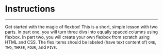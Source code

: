 # Instructions  

---

Get started with the magic of flexbox! This is a short, simple lesson
with two parts. In part one, you will turn three divs into equally spaced
columns using flexbox. In part two, you will create your own flexbox
from scratch using HTML and CSS. The flex items should be labeled (have 
text content of) `ONE`, `TWO`, `THREE`, `FOUR`, and `FIVE`.